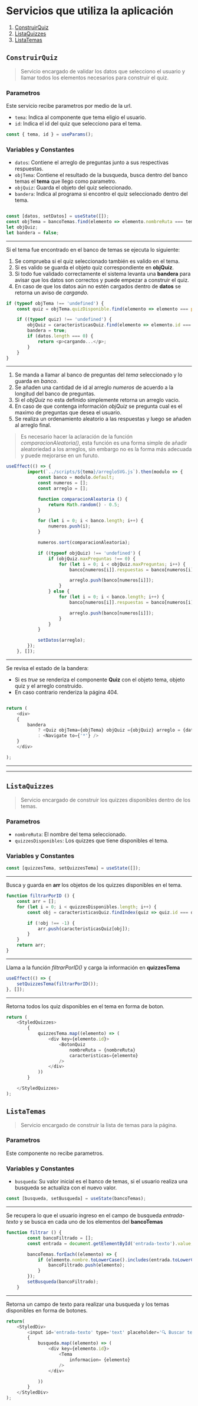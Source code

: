 # Servicios que utiliza la aplicación

1. [ConstruirQuiz](./README.md#construirquiz)
2. [ListaQuizzes](./README.md#listaquizzes)
3. [ListaTemas](./README.md#listatemas)  



## `ConstruirQuiz`

> Servicio encargado de validar los datos que selecciono el usuario y llamar todos los elementos necesarios para construir el quiz.

### Parametros

Este servicio recibe parametros por medio de la url.

- `tema`: Indica al componente que tema eligio el usuario.
- `id`: Indica el id del quiz que selecciono para el tema.

```js
const { tema, id } = useParams();
```

### Variables  y Constantes

- `datos`: Contiene el arreglo de preguntas junto a sus respectivas respuestas.
- `objTema`: Contiene el resultado de la busqueda, busca dentro del banco temas el **tema** que llego como parametro.  
- `objQuiz`: Guarda el objeto del quiz seleccionado.
- `bandera`: Indica al programa si encontro el quiz seleccionado dentro del tema.
 
```js

const [datos, setDatos] = useState([]);
const objTema = bancoTemas.find(elemento => elemento.nombreRuta === tema);
let objQuiz;
let bandera = false;
```

---
Si el tema fue encontrado en el banco de temas se ejecuta lo siguiente:

1. Se comprueba si el quiz seleccionado también es valido en el tema.
2. Si es valido se guarda el objeto quiz correspondiente en **objQuiz**.
3. Si todo fue validado correctamente el sistema levanta una **bandera** para avisar que los datos son correctos y puede empezar a construir el quiz.
4. En caso de que los datos aún no estén cargados dentro de **datos** se retorna un aviso de *cargando*.

```js
if (typeof objTema !== 'undefined') {
    const quiz = objTema.quizDisponible.find(elemento => elemento === parseInt(id));

    if ((typeof quiz) !== 'undefined') {
        objQuiz = caracteristicasQuiz.find(elemento => elemento.id === quiz);
        bandera = true;
        if (datos.length === 0) {
            return <p>cargando...</p>;
        }
    }
}

```

---

1. Se manda a llamar al banco de preguntas del *tema* seleccionado y lo guarda en *banco*.
2. Se añaden una cantidad de id al arreglo *numeros* de acuerdo a la longitud del banco de preguntas.
3. Si el *objQuiz* no esta definido simplemente retorna un arreglo vacio. 
4. En caso de que contenga información *objQuiz* se pregunta cual es el maximo de preguntas que desea el usuario.
5. Se realiza un ordenamiento aleatorio a las respuestas y luego se añaden al arreglo final.

> Es necesario hacer la aclaración de la función *comparacionAleatoria()*, esta función es una forma simple de añadir aleatoriedad a los arreglos, sin embargo no es la forma más adecuada y puede mejorarse en un furuto.

```js 
useEffect(() => {
        import(`../scripts/${tema}/arregloSVG.js`).then(modulo => {
            const banco = modulo.default;
            const numeros = [];
            const arreglo = [];

            function comparacionAleatoria () {
                return Math.random() - 0.5;
            }

            for (let i = 0; i < banco.length; i++) {
                numeros.push(i);
            }

            numeros.sort(comparacionAleatoria);

            if ((typeof objQuiz) !== 'undefined') {
                if (objQuiz.maxPreguntas !== 0) {
                    for (let i = 0; i < objQuiz.maxPreguntas; i++) {
                        banco[numeros[i]].respuestas = banco[numeros[i]].respuestas.sort(comparacionAleatoria);

                        arreglo.push(banco[numeros[i]]);
                    }
                } else {
                    for (let i = 0; i < banco.length; i++) {
                        banco[numeros[i]].respuestas = banco[numeros[i]].respuestas.sort(comparacionAleatoria);

                        arreglo.push(banco[numeros[i]]);
                    }
                }
            }

            setDatos(arreglo);
        });
    }, []);

```

---

Se revisa el estado de la bandera:  
- Si es *true* se renderiza el componente **Quiz** con el objeto tema, objeto quiz y el arreglo construido. 
- En caso contrario renderiza la página 404.

```js

return ( 
    <div>
    {
        bandera
            ? <Quiz objTema={objTema} objQuiz ={objQuiz} arreglo = {datos}/>
            : <Navigate to={'*'} />
    }
    </div>

);
```

--- 
---

## `ListaQuizzes`

> Servicio encargado de construir los quizzes disponibles dentro de los temas.

### Parametros

- `nombreRuta`: El nombre del tema seleccionado.
- `quizzesDisponibles`: Los quizzes que tiene disponibles el tema. 

### Variables  y Constantes

```js
const [quizzesTema, setQuizzesTema] = useState([]);
```

--- 

Busca y guarda en **arr** los objetos de los quizzes disponibles en el tema. 

```js
function filtrarPorID () {
    const arr = [];
    for (let i = 0; i < quizzesDisponibles.length; i++) {
        const obj = caracteristicasQuiz.findIndex(quiz => quiz.id === quizzesDisponibles[i]);

        if (!obj !== -1) {
            arr.push(caracteristicasQuiz[obj]);
        }
    }
    return arr;
}
```

---

Llama a la función *filtrarPorID()* y carga la información en **quizzesTema**

```js
useEffect(() => {
    setQuizzesTema(filtrarPorID());
}, []);
```

---

Retorna todos los quiz disponibles en el tema en forma de boton.

```js
return (
    <StyledQuizzes>
        {
            quizzesTema.map((elemento) => (
                <div key={elemento.id}>
                    <BotonQuiz
                        nombreRuta = {nombreRuta}
                        caracteristicas={elemento}
                    />
                </div>
            ))
        }

    </StyledQuizzes>
);
```

## `ListaTemas`

> Servicio encargado de construir la lista de temas para la página.

### Parametros

Este componente no recibe parametros.

### Variables  y Constantes

- `busqueda`: Su valor inicial es el banco de temas, si el usuario realiza una busqueda se actualiza con el nuevo valor.

```js
const [busqueda, setBusqueda] = useState(bancoTemas);
```
---

Se recupera lo que el usuario ingreso en el campo de busqueda *entrada-texto* y se busca en cada uno de los elementos del **bancoTemas**  

```js
function filtrar () {
        const bancoFiltrado = [];
        const entrada = document.getElementById('entrada-texto').value;

        bancoTemas.forEach((elemento) => {
            if (elemento.nombre.toLowerCase().includes(entrada.toLowerCase())) {
                bancoFiltrado.push(elemento);
            }
        });
        setBusqueda(bancoFiltrado);
    }
```

---

Retorna un campo de texto para realizar una busqueda y los temas disponibles en forma de botones.

```js
return(
    <StyledDiv>
        <input id='entrada-texto' type='text' placeholder='🔍 Buscar tema...' onChange={filtrar}/>
        {
            busqueda.map((elemento) => (
                <div key={elemento.id}>
                    <Tema
                        informacion= {elemento}
                    />
                </div>

            ))
        }
    </StyledDiv>
);
```